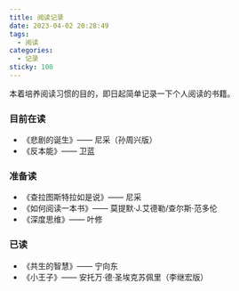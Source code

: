 ```yaml
---
title: 阅读记录
date: 2023-04-02 20:28:49
tags: 
  - 阅读
categories:
  - 记录
sticky: 100
---
```


本着培养阅读习惯的目的，即日起简单记录一下个人阅读的书籍。


### 目前在读
- 《悲剧的诞生》—— 尼采（孙周兴版）
- 《反本能》—— 卫蓝


### 准备读
- 《查拉图斯特拉如是说》—— 尼采
- 《如何阅读一本书》—— 莫提默·J.艾德勒/查尔斯·范多伦
- 《深度思维》—— 叶修

### 已读
- 《共生的智慧》—— 宁向东
- 《小王子》—— 安托万·德·圣埃克苏佩里（李继宏版）
